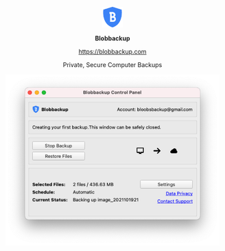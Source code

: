 <p align="center"><img src="server/public/img/logo.png" width="48px"/></p>

<p align="center"><b>Blobbackup</b></p>

<p align="center"><a href="https://blobbackup.com">https://blobbackup.com</a></p>

<p align="center">Private, Secure Computer Backups</p>

<p align="center"><img src="server/public/img/mac-main.png" width="500px"/></p>
